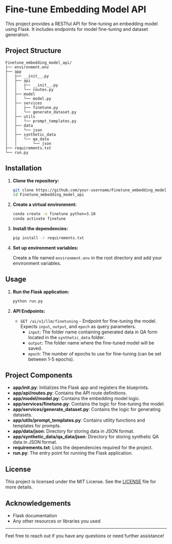 # Fine-tune Embedding Model API

This project provides a RESTful API for fine-tuning an embedding model using Flask. It includes endpoints for model fine-tuning and dataset generation. 

## Project Structure

```plaintext
Finetune_embedding_model_api/
├── environment.env
├── app
│   ├── __init__.py
│   ├── api
│   │   ├── __init__.py 
│   │   └── routes.py   
│   ├── model
│   │   └── model.py
│   ├── services
│   │   ├── finetune.py
│   │   └── generate_dataset.py
│   ├── utils     
│   │   └── prompt_templates.py
│   ├── data
│   │   └── json
│   ├── synthetic_data
│   │   └── qa_data
│   │       └── json
├── requirements.txt  
└── run.py
```

## Installation

1. **Clone the repository:**

    ```sh
    git clone https://github.com/your-username/Finetune_embedding_model_api.git
    cd Finetune_embedding_model_api
    ```

2. **Create a virtual environment:**

    ```sh
    conda create -n finetune python=3.10
    conda activate finetune
    ```

3. **Install the dependencies:**

    ```sh
    pip install -r requirements.txt
    ```

4. **Set up environment variables:**

    Create a file named `environment.env` in the root directory and add your environment variables.

## Usage

1. **Run the Flask application:**

    ```sh
    python run.py
    ```

2. **API Endpoints:**

    - `GET /ai/v1/llm/finetuning` - Endpoint for fine-tuning the model. Expects `input`, `output`, and `epoch` as query parameters.
      - `input`: The folder name containing generated data in QA form located in the `synthetic_data` folder.
      - `output`: The folder name where the fine-tuned model will be saved.
      - `epoch`: The number of epochs to use for fine-tuning (can be set between 1-5 epochs).

## Project Components

- **app/__init__.py**: Initializes the Flask app and registers the blueprints.
- **app/api/routes.py**: Contains the API route definitions.
- **app/model/model.py**: Contains the embedding model logic.
- **app/services/finetune.py**: Contains the logic for fine-tuning the model.
- **app/services/generate_dataset.py**: Contains the logic for generating datasets.
- **app/utils/prompt_templates.py**: Contains utility functions and templates for prompts.
- **app/data/json**: Directory for storing data in JSON format.
- **app/synthetic_data/qa_data/json**: Directory for storing synthetic QA data in JSON format.
- **requirements.txt**: Lists the dependencies required for the project.
- **run.py**: The entry point for running the Flask application.

## License

This project is licensed under the MIT License. See the [LICENSE](LICENSE) file for more details.

## Acknowledgements

- Flask documentation
- Any other resources or libraries you used

---

Feel free to reach out if you have any questions or need further assistance!
